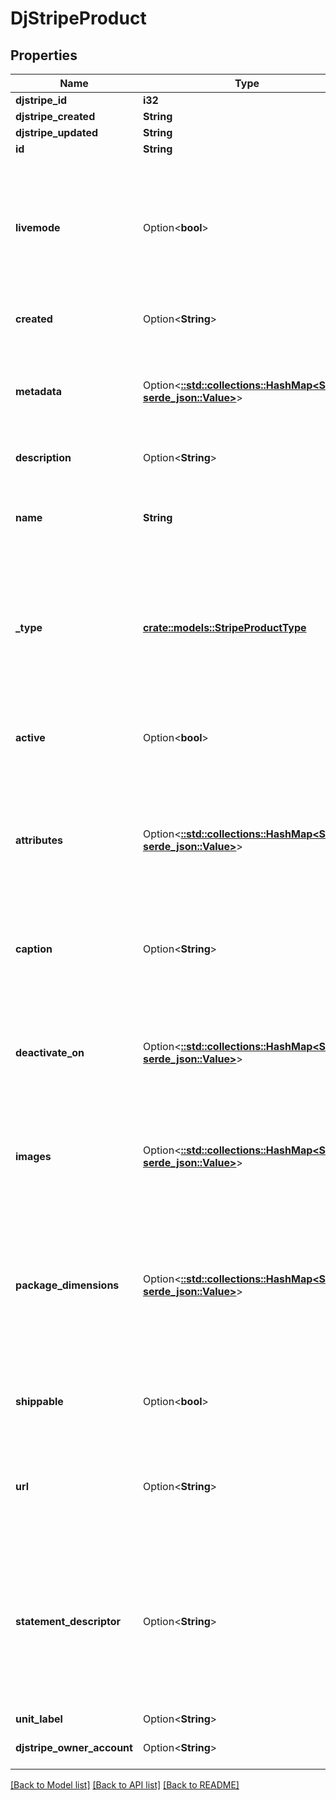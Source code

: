 # DjStripeProduct

## Properties

Name | Type | Description | Notes
------------ | ------------- | ------------- | -------------
**djstripe_id** | **i32** |  | [readonly]
**djstripe_created** | **String** |  | [readonly]
**djstripe_updated** | **String** |  | [readonly]
**id** | **String** |  | 
**livemode** | Option<**bool**> | Null here indicates that the livemode status is unknown or was previously unrecorded. Otherwise, this field indicates whether this record comes from Stripe test mode or live mode operation. | [optional]
**created** | Option<**String**> | The datetime this object was created in stripe. | [optional]
**metadata** | Option<[**::std::collections::HashMap<String, serde_json::Value>**](serde_json::Value.md)> | A set of key/value pairs that you can attach to an object. It can be useful for storing additional information about an object in a structured format. | [optional]
**description** | Option<**String**> | A description of this object. | [optional]
**name** | **String** | The product's name, meant to be displayable to the customer. Applicable to both `service` and `good` types. | 
**_type** | [**crate::models::StripeProductType**](StripeProductType.md) | The type of the product. The product is either of type `good`, which is eligible for use with Orders and SKUs, or `service`, which is eligible for use with Subscriptions and Plans. | 
**active** | Option<**bool**> | Whether the product is currently available for purchase. Only applicable to products of `type=good`. | [optional]
**attributes** | Option<[**::std::collections::HashMap<String, serde_json::Value>**](serde_json::Value.md)> | A list of up to 5 attributes that each SKU can provide values for (e.g., `[\"color\", \"size\"]`). Only applicable to products of `type=good`. | [optional]
**caption** | Option<**String**> | A short one-line description of the product, meant to be displayableto the customer. Only applicable to products of `type=good`. | [optional]
**deactivate_on** | Option<[**::std::collections::HashMap<String, serde_json::Value>**](serde_json::Value.md)> | An array of connect application identifiers that cannot purchase this product. Only applicable to products of `type=good`. | [optional]
**images** | Option<[**::std::collections::HashMap<String, serde_json::Value>**](serde_json::Value.md)> | A list of up to 8 URLs of images for this product, meant to be displayable to the customer. Only applicable to products of `type=good`. | [optional]
**package_dimensions** | Option<[**::std::collections::HashMap<String, serde_json::Value>**](serde_json::Value.md)> | The dimensions of this product for shipping purposes. A SKU associated with this product can override this value by having its own `package_dimensions`. Only applicable to products of `type=good`. | [optional]
**shippable** | Option<**bool**> | Whether this product is a shipped good. Only applicable to products of `type=good`. | [optional]
**url** | Option<**String**> | A URL of a publicly-accessible webpage for this product. Only applicable to products of `type=good`. | [optional]
**statement_descriptor** | Option<**String**> | Extra information about a product which will appear on your customer's credit card statement. In the case that multiple products are billed at once, the first statement descriptor will be used. Only available on products of type=`service`. | [optional]
**unit_label** | Option<**String**> |  | [optional]
**djstripe_owner_account** | Option<**String**> | The Stripe Account this object belongs to. | [optional]

[[Back to Model list]](../README.md#documentation-for-models) [[Back to API list]](../README.md#documentation-for-api-endpoints) [[Back to README]](../README.md)



